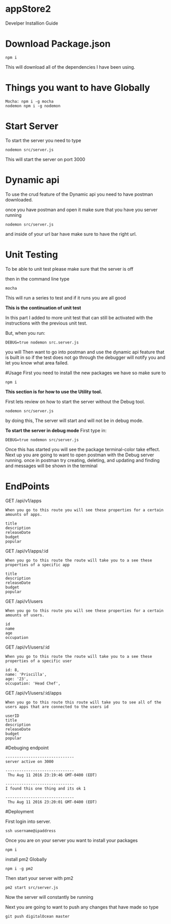 # appStore2
Develper Installion Guide

# Download Package.json

```
npm i
```
This will download all of the dependencies I have been using.

# Things you want to have Globally

```
Mocha: npm i -g mocha
nodemon npm i -g nodemon
```

# Start Server


To start the server you need to type
```
nodemon src/server.js
```
This will start the server on port 3000


# Dynamic api  


To use the crud feature of the Dynamic api you need to have postman downloaded.

once you have postman and open it make sure that you have you server running
```
nodemon src/server.js
```
and inside of your url bar have make sure to have the right url.



# Unit Testing


To be able to unit test please make sure that the server is off

then in the command line type
```
mocha
```
This will run a series to test and if it runs you are all good

**This is the continuation of unit test**

In this part I added to more unit test that can still be activated with the instructions with the previous unit test.

But, when you run:

```
DEBUG=true nodemon src.server.js
```
 you will Then want to go into postman and use the dynamic api feature that is built in
 so if the test does not go through the debugger will notify you and let you know what area failed.


#Usage
First you need to install the new packages we have so make sure to
```
npm i
```

**This section is for how to use the Utility tool.**

First lets review on how to start the server without the Debug tool.

```
nodemon src/server.js
```

by doing this, The server will start and will not be in debug mode.

**To start the server in debug mode**
First type in:

```
DEBUG=true nodemon src/server.js
```


Once this has started you will see the package terminal-color take effect.
Next up you are going to want to open postman with the Debug server running.
once in postman try creating, deleting, and updating and finding and messages will be shown in the
terminal

# EndPoints
GET /api/v1/apps
```
When you go to this route you will see these properties for a certain
amounts of apps.

title
description
releaseDate
budget
popular
```


GET /api/v1/apps/:id
```
When you go to this route the route will take you to a see these properties of a specific app

title
description
releaseDate
budget
popular
```

GET /api/v1/users
```
When you go to this route you will see these properties for a certain
amounts of users.

id
name
age
occupation
```

GET /api/v1/users/:id
```
When you go to this route the route will take you to a see these properties of a specific user

id: 8,
name: 'Priscilla',
age: '23',
occupation: 'Head Chef',
```


GET /api/v1/users/:id/apps
```
When you go to this route this route will take you to see all of the users apps that are connected to the users id

userID
title
description
releaseDate
budget
popular
```

#Debuging endpoint
```
------------------------------
server active on 3000

------------------------------
 Thu Aug 11 2016 23:19:46 GMT-0400 (EDT)

------------------------------
I found this one thing and its ok 1

------------------------------
 Thu Aug 11 2016 23:20:01 GMT-0400 (EDT)
```
#Deployment

First login into server.

```
ssh username@ipaddress
```
Once you are on your server you want to install your packages
```
npm i
```
install pm2 Globally

```
npm i -g pm2
```
Then start your server with pm2

```
pm2 start src/server.js
```
Now the server will constantly be running

Next you are going to want to push any changes that have made so type
 ```
 git push digitalOcean master                               
 ```
